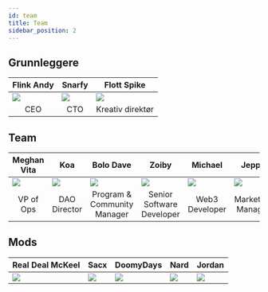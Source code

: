 ```yaml
---
id: team
title: Team
sidebar_position: 2
---
```


## Grunnleggere

| Flink Andy                   | Snarfy                       | Flott Spike                               |
| ---------------------------- | ---------------------------- | ----------------------------------------- |
| ![](/img/NiftyAndy.png)      | ![](/img/snarfy.png)         | ![](/img/NiftySpike.png)                  |
| <div align="center">CEO | <div align="center">CTO | <div align="center">Kreativ direktør |

## Team

| Meghan Vita                        | Koa                                   | Bolo Dave                                            | Zoiby                                              | Michael                                 | Jeppe                                      |
| ---------------------------------- | ------------------------------------- | ---------------------------------------------------- | -------------------------------------------------- | --------------------------------------- | ------------------------------------------ |
| ![](/img/NiftyMorgan.png)          | ![](/img/koa.png)                     | ![](/img/bolo.png)                                   | ![](/img/zoiby.png)                                | ![](/img/NiftyMichael.png)              | ![](/img/jeppe.png)                        |
| <div align="center">VP of Ops | <div align="center">DAO Director | <div align="center">Program & Community Manager | <div align="center">Senior Software Developer | <div align="center">Web3 Developer | <div align="center">Marketing Manager |

## Mods

| Real Deal McKeel       | Sacx               | DoomyDays           | Nard               | Jordan               |
| ---------------------- | ------------------ | ------------------- | ------------------ | -------------------- |
| ![](/img/realdeal.png) | ![](/img/sacx.png) | ![](/img/doomy.png) | ![](/img/nard.png) | ![](/img/jordan.png) |
